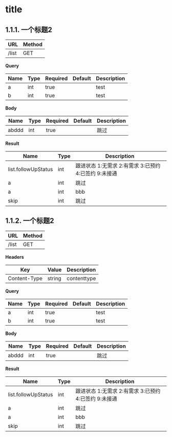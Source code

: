# title

## 1.1.1. 一个标题2

|URL|Method|
|-|-|
|/list|GET|

**Query**

|Name|Type|Required|Default|Description|
|-|-|-|-|-|
|a|int|true||test|
|b|int|true||test|

**Body**

|Name|Type|Required|Default|Description|
|-|-|-|-|-|
|abddd|int|true||跳过|

**Result**

|Name|Type|Description|
|-|-|-|
|list.followUpStatus|int|跟进状态 1:无需求 2:有需求 3:已预约 4:已签约 9:未接通|
|a|int|跳过|
|a|int|bbb|
|skip|int|跳过|

## 1.1.2. 一个标题2

|URL|Method|
|-|-|
|/list|GET|

**Headers**

|Key|Value|Description|
|-|-|-|
|Content-Type|string|contenttype|

**Query**

|Name|Type|Required|Default|Description|
|-|-|-|-|-|
|a|int|true||test|
|b|int|true||test|

**Body**

|Name|Type|Required|Default|Description|
|-|-|-|-|-|
|abddd|int|true||跳过|

**Result**

|Name|Type|Description|
|-|-|-|
|list.followUpStatus|int|跟进状态 1:无需求 2:有需求 3:已预约 4:已签约 9:未接通|
|a|int|跳过|
|a|int|bbb|
|skip|int|跳过|

